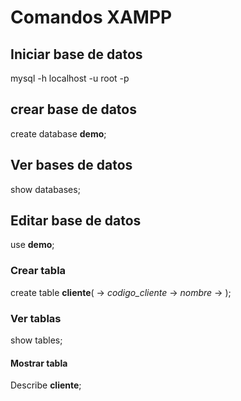 # Comandos XAMPP

## Iniciar base de datos
mysql -h localhost -u root -p

## crear base de datos
create database **demo**;

## Ver bases de datos
show databases;

## Editar base de datos
use **demo**;

### Crear tabla
create table **cliente**(
    -> *codigo_cliente*
    -> *nombre*
    -> );

### Ver tablas
show tables;

#### Mostrar tabla
Describe **cliente**;
